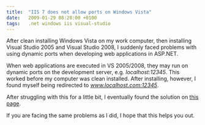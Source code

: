 ```yaml
---
title:  "IIS 7 does not allow ports on Windows Vista"
date:   2009-01-29 08:28:00 +0100
tags: 	.net windows iis visual-studio
---
```



After clean installing Windows Vista on my work computer, then installing Visual
Studio 2005 and Visual Studio 2008, I suddenly faced problems with using dynamic
ports when developing web applications in ASP.NET.

When web applications are executed in VS 2005/2008, they may run on dynamic ports
on the development server, e.g. *localhost:12345*. This worked before my computer
was clean installed. After installing, however, I found myself being redirected
to *www.localhost.com:12345*.

After struggling with this for a little bit, I eventually found the solution on
[this page](http://bvencel.blogspot.com/2008/05/aspnet-development-server-problems.html).

If you are facing the same problems as I did, I hope that this helps you out.